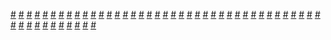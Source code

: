 <a href="https://houhuayuan.vip/%e6%83%b3%e6%88%90%e4%b8%ba%e7%94%b7%e5%ad%90%e6%b1%89%e7%9a%84%e6%88%91%e9%9b%8c%e5%a0%95%e4%ba%86-%e7%ac%ac%e4%b8%89%e7%ab%a0">#</a>   <a href="https://houhuayuan.vip/%e5%8f%96%e7%b2%be%e4%b9%8b%e8%b7%af-%e7%ac%ac%e5%8d%81%e4%b8%83%e7%ab%a0">#</a>   <a href="https://houhuayuan.vip/%e5%81%b7%e7%aa%a5%e8%80%85%e7%9a%84%e4%b8%8b%e5%9c%ba-%e7%ac%ac%e4%ba%8c%e7%ab%a0">#</a>   <a href="https://houhuayuan.vip/%e6%b7%ab%e8%8d%a1%e5%88%ab%e5%a2%85-%e7%ac%ac%e5%8d%81%e7%ab%a0">#</a>   <a href="https://houhuayuan.vip/%e6%9c%ac%e4%ba%ba%e4%b8%80%e6%ad%a5%e6%ad%a5%e6%88%90%e4%b8%ba%e6%8a%96m%e5%b0%8f%e4%bc%aa%e5%a8%98%e8%a2%ab%e8%b0%83%e6%95%99%e7%9a%84%e4%ba%8c%e4%b8%89%e4%ba%8b-%e7%ac%ac%e5%8d%81%e5%9b%9b%e7%ab%a0">#</a>   <a href="https://houhuayuan.vip/%e4%bc%aa%e5%a8%98%e6%97%a5%e8%ae%b0-%e7%ac%ac%e4%ba%8c%e7%ab%a0">#</a>   <a href="https://houhuayuan.vip/%e7%bb%9d%e6%9c%9b%e7%9a%84%e6%88%98%e5%a3%ab-%e4%be%a6%e6%9f%a5%e7%bb%84%e7%9a%84%e6%95%85%e4%ba%8b-%e7%ac%ac%e4%ba%8c%e7%ab%a0">#</a>   <a href="https://houhuayuan.vip/%e6%b7%ab%e8%8d%a1%e5%88%ab%e5%a2%85-%e7%ac%ac%e4%b9%9d%e7%ab%a0">#</a>   <a href="https://houhuayuan.vip/%e5%8f%96%e7%b2%be%e4%b9%8b%e8%b7%af-%e4%b8%96%e7%95%8c%e8%a7%82">#</a>   <a href="https://houhuayuan.vip/%e7%bd%97%e5%88%b9%e5%ae%ab">#</a>   <a href="https://houhuayuan.vip/%e5%9c%9f%e8%91%97%e9%83%a8%e8%90%bd-%e7%ac%ac%e4%b8%80%e7%ab%a0">#</a>   <a href="https://houhuayuan.vip/%e6%80%a7%e8%bd%ac%e9%81%a5%e6%8e%a7%e5%99%a8-%e7%ac%ac%e4%ba%8c%e7%ab%a0">#</a>   <a href="https://houhuayuan.vip/%e7%ba%a6%e7%bf%b0%e9%80%8a%e7%9a%84%e5%8d%81%e9%a1%b9%e6%83%a9%e7%bd%9a%e7%95%aa%e5%a4%96%e7%af%87-%e7%ac%ac%e5%8d%81%e4%b8%80%e7%ab%a0">#</a>   <a href="https://houhuayuan.vip/%e6%b7%ab%e8%8d%a1%e5%88%ab%e5%a2%85-%e7%ac%ac%e5%85%ab%e7%ab%a0">#</a>   <a href="https://houhuayuan.vip/%e5%8f%96%e7%b2%be%e4%b9%8b%e8%b7%af-%e7%ac%ac%e5%8d%81%e5%85%ad%e7%ab%a0">#</a>   <a href="https://houhuayuan.vip/%e5%bd%bc%e5%be%97%e5%85%94%e7%9a%84%e4%b8%87%e5%9c%a3%e8%8a%82">#</a>   <a href="https://houhuayuan.vip/%e6%b7%ab%e8%8d%a1%e5%88%ab%e5%a2%85-%e7%ac%ac%e4%ba%94%e8%87%b3%e4%b8%83%e7%ab%a0">#</a>   <a href="https://houhuayuan.vip/%e7%88%b1%e5%b0%94%e5%85%b0%e5%a8%9c%c2%b7%e9%ad%94%e7%89%a9%e4%b8%96%e7%95%8c-%e5%ba%8f%e7%ab%a0">#</a>   <a href="https://houhuayuan.vip/%e5%81%b7%e7%aa%a5%e8%80%85%e7%9a%84%e4%b8%8b%e5%9c%ba-%e7%ac%ac%e4%b8%80%e7%ab%a0">#</a>   <a href="https://houhuayuan.vip/%e6%b7%ab%e8%8d%a1%e5%88%ab%e5%a2%85-%e7%ac%ac%e4%b8%89%e8%87%b3%e5%9b%9b%e7%ab%a0">#</a>   <a href="https://houhuayuan.vip/%e6%b7%ab%e8%8d%a1%e5%88%ab%e5%a2%85-%e7%ac%ac%e4%b8%80%e8%87%b3%e4%ba%8c%e7%ab%a0">#</a>   <a href="https://houhuayuan.vip/%e6%b4%97%e8%84%91%e6%88%98%e9%98%9f">#</a>   <a href="https://houhuayuan.vip/%e5%b0%8f%e6%81%b6%e9%9c%b8%e8%bf%88%e5%85%8b%e7%9a%84%e6%b8%85%e7%ae%97%e6%97%a5-%e7%ac%ac%e5%9b%9b%e7%ab%a0">#</a>   <a href="https://houhuayuan.vip/%e4%bc%aa%e5%a8%98%e6%97%a5%e8%ae%b0-%e7%ac%ac%e4%b8%80%e7%ab%a0">#</a>   <a href="https://houhuayuan.vip/%e6%80%a7%e8%bd%ac%e9%81%a5%e6%8e%a7%e5%99%a8-%e7%ac%ac%e4%b8%80%e7%ab%a0">#</a>   <a href="https://houhuayuan.vip/%e7%ba%a6%e7%bf%b0%e9%80%8a%e7%9a%84%e5%8d%81%e9%a1%b9%e6%83%a9%e7%bd%9a%e7%95%aa%e5%a4%96%e7%af%87-%e7%ac%ac%e5%8d%81%e7%ab%a0">#</a>   <a href="https://houhuayuan.vip/%e5%b0%8f%e6%81%b6%e9%9c%b8%e8%bf%88%e5%85%8b%e7%9a%84%e6%b8%85%e7%ae%97%e6%97%a5-%e7%ac%ac%e4%ba%8c%e8%87%b3%e4%b8%89%e7%ab%a0">#</a>   <a href="https://houhuayuan.vip/carmen%e7%9a%84%e5%a5%b3%e5%ad%a9-%e7%ac%ac%e5%9b%9b%e7%ab%a0">#</a>   <a href="https://houhuayuan.vip/%e5%b0%8f%e9%9b%aa%e7%9a%84%e7%94%9f%e5%ad%98%e6%97%a5%e8%ae%b0-%e7%ac%ac%e4%b8%80%e7%ab%a0">#</a>   <a href="https://houhuayuan.vip/%e7%b2%be%e7%81%b5%e4%b8%8e%e7%82%8a%e4%ba%8b%e5%91%98">#</a>   <a href="https://houhuayuan.vip/%e6%9c%ac%e4%ba%ba%e4%b8%80%e6%ad%a5%e6%ad%a5%e6%88%90%e4%b8%ba%e6%8a%96m%e5%b0%8f%e4%bc%aa%e5%a8%98%e8%a2%ab%e8%b0%83%e6%95%99%e7%9a%84%e4%ba%8c%e4%b8%89%e4%ba%8b-%e7%ac%ac%e5%8d%81%e4%b8%89%e7%ab%a0">#</a>   <a href="https://houhuayuan.vip/%e7%bb%9d%e6%9c%9b%e7%9a%84%e6%88%98%e5%a3%ab-%e4%be%a6%e6%9f%a5%e7%bb%84%e7%9a%84%e6%95%85%e4%ba%8b-%e7%ac%ac%e4%b8%80%e7%ab%a0">#</a>   <a href="https://houhuayuan.vip/%e5%b0%8f%e6%81%b6%e9%9c%b8%e8%bf%88%e5%85%8b%e7%9a%84%e6%b8%85%e7%ae%97%e6%97%a5-%e7%ac%ac%e4%b8%80%e7%ab%a0">#</a>   <a href="https://houhuayuan.vip/%e6%9c%ac%e4%ba%ba%e4%b8%80%e6%ad%a5%e6%ad%a5%e6%88%90%e4%b8%ba%e6%8a%96m%e5%b0%8f%e4%bc%aa%e5%a8%98%e8%a2%ab%e8%b0%83%e6%95%99%e7%9a%84%e4%ba%8c%e4%b8%89%e4%ba%8b-%e7%ac%ac%e5%8d%81%e4%ba%8c%e7%ab%a0">#</a>   <a href="https://houhuayuan.vip/%e7%ba%a6%e7%bf%b0%e9%80%8a%e7%9a%84%e5%8d%81%e9%a1%b9%e6%83%a9%e7%bd%9a%e7%95%aa%e5%a4%96%e7%af%87-%e7%ac%ac%e4%b9%9d%e7%ab%a0">#</a>   <a href="https://houhuayuan.vip/%e5%a4%a7%e7%ad%92%e6%9c%a8%e8%be%89%e5%a4%9c%e7%9a%84%e5%bf%8d%e7%95%8c%e4%b9%8b%e6%97%85-%e7%ac%ac%e4%b8%80%e7%ab%a0">#</a>   <a href="https://houhuayuan.vip/%e6%b7%ab%e9%ad%94%e5%8c%96%e7%99%bb%e5%b1%b1">#</a>   <a href="https://houhuayuan.vip/%e6%b7%ab%e9%ad%94%e5%8c%96%e8%af%8a%e7%96%97">#</a>   <a href="https://houhuayuan.vip/%e8%ba%ab%e4%b8%ba%e9%ad%94%e6%b3%95%e5%b8%88%e8%a2%ab%e5%8f%98%e6%88%90%e5%a5%b3%e7%94%9f%e8%af%a5%e6%80%8e%e4%b9%88%e5%8a%9e-%e7%ac%ac%e4%b8%80%e7%ab%a0">#</a>   <a href="https://houhuayuan.vip/%e5%ae%a4%e5%8f%8b%e5%86%8d%e5%b9%b2%e6%88%91%e4%b8%80%e6%ac%a1">#</a>   <a href="https://houhuayuan.vip/%e5%85%a8%e6%b0%91%e8%bd%ae%e5%9b%9e%ef%bc%9a%e5%bc%80%e5%b1%80%e8%8e%b7%e5%be%97%e5%8f%98%e8%ba%ab%e5%a4%a9%e8%b5%8b-%e7%ac%ac%e4%b8%80%e7%ab%a0">#</a>   <a href="https://houhuayuan.vip/%e5%9c%a3%e5%a5%b3%e4%bf%ae%e4%bb%99%e4%bc%a0-%e7%ac%ac%e4%b8%80%e7%ab%a0">#</a>   <a href="https://houhuayuan.vip/%e5%85%b3%e4%ba%8e%e6%88%91%e6%ac%a0%e5%80%ba%e8%a2%ab%e8%b0%83%e6%95%99%e6%88%90%e5%a5%b3%e8%a3%85%e5%a9%8a%e8%bf%99%e4%bb%b6%e4%ba%8b">#</a>   <a href="https://houhuayuan.vip/%e7%ba%a6%e7%bf%b0%e9%80%8a%e7%9a%84%e5%8d%81%e9%a1%b9%e6%83%a9%e7%bd%9a%e7%95%aa%e5%a4%96%e7%af%87-%e7%ac%ac%e5%85%ab%e7%ab%a0">#</a>   <a href="https://houhuayuan.vip/%e6%83%b3%e6%88%90%e4%b8%ba%e7%94%b7%e5%ad%90%e6%b1%89%e7%9a%84%e6%88%91%e9%9b%8c%e5%a0%95%e4%ba%86-%e7%ac%ac%e4%ba%8c%e7%ab%a0">#</a>   <a href="https://houhuayuan.vip/%e9%87%8d%e7%94%9f%e4%b9%8b%e8%82%89%e6%ac%b2-%e7%ac%ac%e4%b9%9d%e8%87%b3%e5%8d%81%e7%ab%a0">#</a>   <a href="https://houhuayuan.vip/%e7%bb%9d%e6%9c%9b%e7%9a%84%e6%88%98%e5%a3%ab-%e7%aa%81%e5%87%bb%e8%80%85%e7%9a%84%e6%95%85%e4%ba%8b-%e7%ac%ac%e4%ba%8c%e7%ab%a0">#</a>   <a href="https://houhuayuan.vip/%e6%9c%ac%e4%ba%ba%e4%b8%80%e6%ad%a5%e6%ad%a5%e6%88%90%e4%b8%ba%e6%8a%96m%e5%b0%8f%e4%bc%aa%e5%a8%98%e8%a2%ab%e8%b0%83%e6%95%99%e7%9a%84%e4%ba%8c%e4%b8%89%e4%ba%8b-%e7%ac%ac%e5%8d%81%e4%b8%80%e7%ab%a0">#</a>   <a href="https://houhuayuan.vip/%e7%8e%8b%e5%b0%8f%e8%8f%b2%e7%9a%84%e4%b9%b3%e8%83%b6%e7%9b%91%e7%8b%b1-%e7%ac%ac%e4%ba%8c%e5%8d%81%e5%9b%9b%e7%ab%a0">#</a>   <a href="https://houhuayuan.vip/%e6%a1%83%e6%ba%90%e8%a1%8c">#</a>   